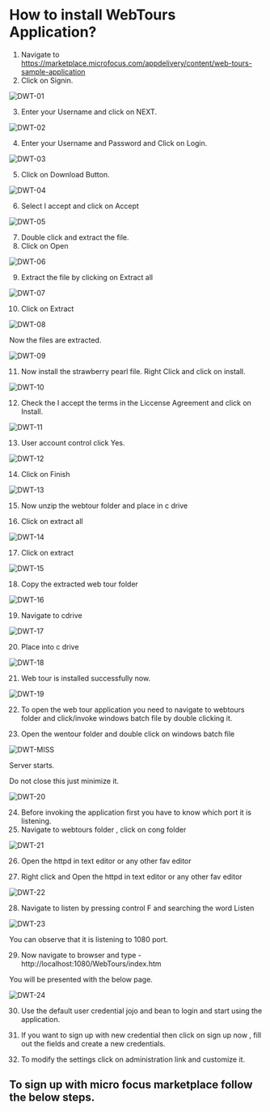 
# How to install WebTours Application?

1.	Navigate to https://marketplace.microfocus.com/appdelivery/content/web-tours-sample-application
2.	Click on Signin.

![DWT-01](https://user-images.githubusercontent.com/10678180/94236745-583a6d00-fed3-11ea-8b93-6a96e91ba6fb.PNG)

3.	Enter your Username and click on NEXT.

![DWT-02](https://user-images.githubusercontent.com/10678180/94236746-58d30380-fed3-11ea-9638-9c8708eec726.PNG)

4.	Enter your Username and Password and Click on Login.

![DWT-03](https://user-images.githubusercontent.com/10678180/94236748-58d30380-fed3-11ea-897a-a50213f89540.PNG)

5.	Click on Download Button.

![DWT-04](https://user-images.githubusercontent.com/10678180/94236750-596b9a00-fed3-11ea-8763-35487506e2e5.PNG)

6.	Select I accept and click on Accept 

![DWT-05](https://user-images.githubusercontent.com/10678180/94236751-596b9a00-fed3-11ea-9183-597de5d087bd.PNG)

7.	Double click and extract the file.
8.	Click on Open

![DWT-06](https://user-images.githubusercontent.com/10678180/94236753-5a043080-fed3-11ea-89ba-bed0fe0fce00.PNG)

9.	Extract the file by clicking on Extract all

![DWT-07](https://user-images.githubusercontent.com/10678180/94236756-5a043080-fed3-11ea-9258-311f09781927.PNG)

10.	Click on Extract 

![DWT-08](https://user-images.githubusercontent.com/10678180/94236757-5a043080-fed3-11ea-9a8f-7ac26e027788.PNG)
 

Now the files are extracted.

![DWT-09](https://user-images.githubusercontent.com/10678180/94236760-5a9cc700-fed3-11ea-8004-3887afe09bb2.PNG)
 

11.	Now install the strawberry pearl file. Right Click and click on install.
 
![DWT-10](https://user-images.githubusercontent.com/10678180/94236761-5a9cc700-fed3-11ea-9e53-53c52350605f.PNG)

12.	Check the I accept the terms in the Liccense Agreement and click on Install.

![DWT-11](https://user-images.githubusercontent.com/10678180/94236766-5b355d80-fed3-11ea-83b0-4a8828f8d4d9.PNG)
 
13.	User account control click Yes.

![DWT-12](https://user-images.githubusercontent.com/10678180/94236767-5b355d80-fed3-11ea-99c2-5ae19ed0b154.PNG)
 
14.	Click on Finish

![DWT-13](https://user-images.githubusercontent.com/10678180/94236768-5bcdf400-fed3-11ea-84c0-b36e0a0939fe.PNG)

15.	Now unzip the webtour folder and place in c drive
 
16.	Click on extract all 

![DWT-14](https://user-images.githubusercontent.com/10678180/94236771-5c668a80-fed3-11ea-9efe-2ac2174b11bc.PNG)

17.	Click on extract

![DWT-15](https://user-images.githubusercontent.com/10678180/94236772-5c668a80-fed3-11ea-83e6-3c89407a495e.PNG)
 
18.	Copy the extracted web tour folder 

![DWT-16](https://user-images.githubusercontent.com/10678180/94236774-5c668a80-fed3-11ea-9f92-12722bde416d.PNG)
 
19.	Navigate to cdrive 

![DWT-17](https://user-images.githubusercontent.com/10678180/94236776-5cff2100-fed3-11ea-82ea-6c22eb1ab57e.PNG)
 
20.	Place into c drive

 ![DWT-18](https://user-images.githubusercontent.com/10678180/94236777-5d97b780-fed3-11ea-8825-e1be65127497.PNG)

21.	Web tour is installed successfully now.

![DWT-19](https://user-images.githubusercontent.com/10678180/94236778-5e304e00-fed3-11ea-9790-b5b1ad99dd5c.PNG)

22.	To open the web tour application you need to navigate to webtours folder and click/invoke windows batch file by double clicking it.

23.	Open the wentour folder and double click on windows batch file

![DWT-MISS](https://user-images.githubusercontent.com/10678180/94239448-7013f000-fed7-11ea-876d-d625615e67fb.PNG)
 
Server starts.

Do not close this just minimize it.

![DWT-20](https://user-images.githubusercontent.com/10678180/94236780-5e304e00-fed3-11ea-9660-6658b7c45838.PNG)

24.	Before invoking the application first you have to know which port it is listening.
25.	Navigate to webtours folder , click on cong folder

![DWT-21](https://user-images.githubusercontent.com/10678180/94236781-5ec8e480-fed3-11ea-8973-5f222d97ba71.PNG)
 
26.	Open the httpd in text editor or any other fav editor

27.	Right click and Open the httpd in text editor or any other fav editor

![DWT-22](https://user-images.githubusercontent.com/10678180/94236782-5ec8e480-fed3-11ea-8aeb-4c22cd61ba92.PNG)

28.	Navigate to listen by pressing control F and searching the word Listen 

![DWT-23](https://user-images.githubusercontent.com/10678180/94236784-5f617b00-fed3-11ea-8989-87ce40eec4ad.PNG)

 
You can observe that it is listening to 1080 port.

29.	Now navigate to browser and type - http://localhost:1080/WebTours/index.htm

You will be presented with the below page.

![DWT-24](https://user-images.githubusercontent.com/10678180/94236785-5f617b00-fed3-11ea-9720-9a5ba64e3afa.PNG)

30.	 Use the default user credential jojo and bean to login and start using the application.
31.	If you want to sign up with new credential then click on sign up now , fill out the fields and create a new credentials.
 
32.	To modify the settings click on administration link and customize it.
 
## To sign up with micro focus marketplace follow the below steps.




